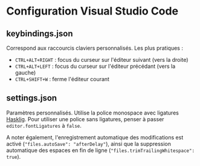 # Configuration Visual Studio Code

## keybindings.json

Correspond aux raccourcis claviers personnalisés. Les plus pratiques :

* `CTRL+ALT+RIGHT` : focus du curseur sur l'éditeur suivant (vers la droite)
* `CTRL+ALT+LEFT` : focus du curseur sur l'éditeur précédant (vers la gauche)
* `CTRL+SHIFT+W` : ferme l'éditeur courant

## settings.json

Paramètres personnalisés. Utilise la police monospace avec ligatures [Hasklig](https://github.com/i-tu/Hasklig). Pour utiliser une police sans ligatures, penser à passer `editor.fontLigatures` à `false`.

A noter également, l'enregistrement automatique des modifications est activé (`"files.autoSave": "afterDelay"`), ainsi que la suppression automatique des espaces en fin de ligne (`"files.trimTrailingWhitespace": true`).

